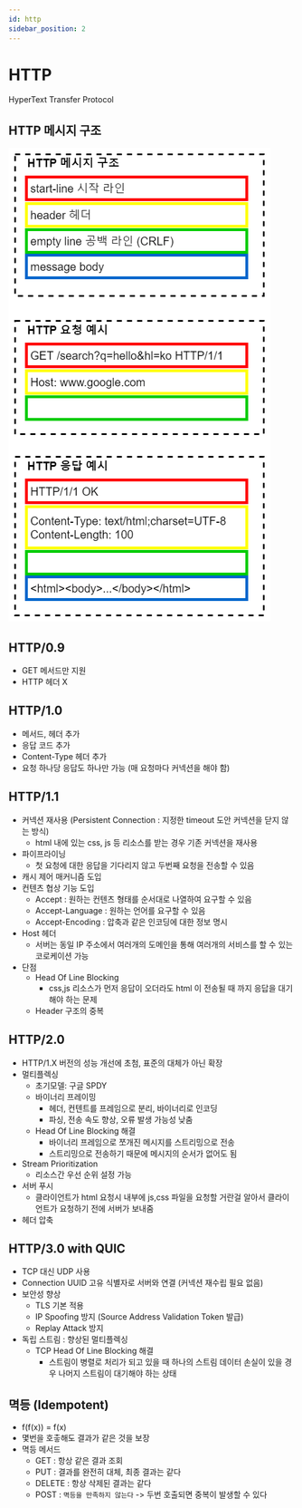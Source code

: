 ```yaml
---
id: http
sidebar_position: 2
---
```


# HTTP

HyperText Transfer Protocol

## HTTP 메시지 구조

![http_message.png](/img/cs/cs-http-message.drawio.png)

## HTTP/0.9

- GET 메서드만 지원
- HTTP 헤더 X

## HTTP/1.0

- 메서드, 헤더 추가
- 응답 코드 추가
- Content-Type 헤더 추가
- 요청 하나당 응답도 하나만 가능 (매 요청마다 커넥션을 해야 함)

## HTTP/1.1

- 커넥션 재사용 (Persistent Connection : 지정한 timeout 도안 커넥션을 닫지 않는 방식)
  - html 내에 있는 css, js 등 리소스를 받는 경우 기존 커넥션을 재사용
- 파이프라이닝
  - 첫 요청에 대한 응답을 기다리지 않고 두번째 요청을 전송할 수 있음
- 캐시 제어 매커니즘 도입
- 컨텐츠 협상 기능 도입
  - Accept : 원하는 컨텐츠 형태를 순서대로 나열하여 요구할 수 있음
  - Accept-Language : 원하는 언어를 요구할 수 있음
  - Accept-Encoding : 압축과 같은 인코딩에 대한 정보 명시
- Host 헤더
  - 서버는 동일 IP 주소에서 여러개의 도메인을 통해 여러개의 서비스를 할 수 있는 코로케이션 가능
- 단점
  - Head Of Line Blocking
    - css,js 리소스가 먼저 응답이 오더라도 html 이 전송될 때 까지 응답을 대기 해야 하는 문제
  - Header 구조의 중복

## HTTP/2.0

- HTTP/1.X 버전의 성능 개선에 초첨, 표준의 대체가 아닌 확장
- 멀티플렉싱
  - 초기모델: 구글 SPDY
  - 바이너리 프레이밍
    - 헤더, 컨텐트를 프레임으로 분리, 바이너리로 인코딩
    - 파싱, 전송 속도 향상, 오류 발생 가능성 낮춤
  - Head Of Line Blocking 해결
    - 바이너리 프레임으로 쪼개진 메시지를 스트리밍으로 전송
    - 스트리밍으로 전송하기 때문에 메시지의 순서가 없어도 됨
- Stream Prioritization
  - 리소스간 우선 순위 설정 가능
- 서버 푸시
  - 클라이언트가 html 요청시 내부에 js,css 파일을 요청할 거란걸 알아서 클라이언트가 요청하기 전에 서버가 보내줌
- 헤더 압축

## HTTP/3.0 with QUIC

- TCP 대신 UDP 사용
- Connection UUID 고유 식별자로 서버와 연결 (커넥션 재수립 필요 없음)
- 보안성 향상
  - TLS 기본 적용
  - IP Spoofing 방지 (Source Address Validation Token 발급)
  - Replay Attack 방지
- 독립 스트림 : 향상된 멀티플렉싱
  - TCP Head Of Line Blocking 해결
    - 스트림이 병렬로 처리가 되고 있을 때 하나의 스트림 데이터 손실이 있을 경우 나머지 스트림이 대기해야 하는 상태

## 멱등 (Idempotent)

- f(f(x)) = f(x)
- 몇번을 호춯해도 결과가 같은 것을 보장
- 멱등 메서드
  - GET : 항상 같은 결과 조회
  - PUT : 결과를 완전히 대체, 최종 결과는 같다
  - DELETE : 항상 삭제된 결과는 같다
  - POST : `멱등을 만족하지 않는다` -> 두번 호출되면 중복이 발생할 수 있다


